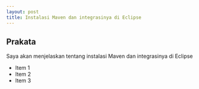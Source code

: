 ```yaml
---
layout: post
title: Instalasi Maven dan integrasinya di Eclipse
---
```


## Prakata

Saya akan menjelaskan tentang instalasi Maven dan integrasinya di Eclipse

* Item 1
* Item 2
* Item 3
